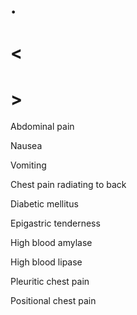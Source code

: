 # .

# <

# >

Abdominal pain

Nausea

Vomiting

Chest pain radiating to back

Diabetic mellitus

Epigastric tenderness

High blood amylase

High blood lipase

Pleuritic chest pain

Positional chest pain
